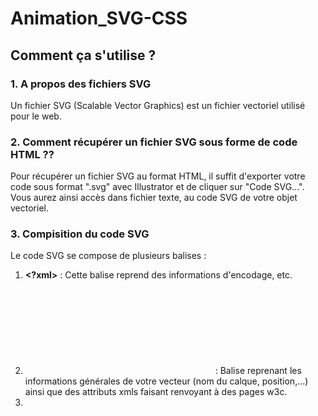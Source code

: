 # Animation_SVG-CSS
## Comment ça s'utilise ?
### 1. A propos des fichiers SVG 
Un fichier SVG (Scalable Vector Graphics) est un fichier vectoriel utilisé pour le web. 
### 2. Comment récupérer un fichier SVG sous forme de code HTML ?? 
Pour récupérer un fichier SVG au format HTML, il suffit d'exporter votre code sous format ".svg" avec Illustrator et de cliquer sur "Code SVG...". Vous aurez ainsi accès dans fichier texte, au code SVG de votre objet vectoriel.
### 3. Compisition du code SVG
Le code SVG se compose de plusieurs balises : 
1. **<?xml>** : Cette balise reprend des informations d'encodage, etc. 
2. **<svg>** :  Balise reprenant les informations générales de votre vecteur (nom du calque, position,...) ainsi que des attributs xmls faisant renvoyant à des pages w3c. 
3. **<style>** : Permet d'incorporer vos couleurs dans vos illustrations avec la propriété "fill". Propre aux svg. Les classes définies permettant de coloriser vos illustrations s'intitulent "st". Vous les retrouverez dans les balises dessinant vos formes. 
4. **<g>** : Balise regroupant les éléments que vous avez groupé dans votre fichier Illustrator
5. **<polygon>** : Balise indiquant que votre forme est un polygone (forme créé avec l'outil polygone d'Illustrator).
6. **<path>** : Balise indiquant que votre forme est un tracé que vous avez dessiné "vous-meme".

Vous remarquerez que vos balises <polygon> et <path> sont respectivement composés d'attributs "points" et "d". Ces attributs ont en valeur une longue série de chiffres. Il s'agit en fait des coordonnées vectorielles qui permettent à HTML de retracer vos formes. Il vaut donc mieux laisser ces valeurs tranquilles sous peine de voir votre illustation déformée. 

### 4. Sélecteurs CSS du code SVG
Pour pouvoir animer un fichier SVG, le plus intéressant sera donc d'animer les balises composant le SVG. Il faudra ainsi cibler les balises <polygon> ou <path> en CSS. Pour repérer plus facilement les composants de votre SVG, il est recommandé de les nommer dans votre fichier Illustrator. Ainsi, vous pourrez les reconnaitre via les valeurs de leur attributs "id" respectifs. 
  
Vous pourrez dès lors cibler vos tracés et formes via les sélecteur CSS. Si, via un même sélecteur vous voulez cibler plusieurs éléments, il est également possible de rajouter des classes à vos tracés.

### 5. Animation du SVG avec @KeyFrames et :hover
Une fois vos sélecteurs couchés sur votre CSS, il vous suffit de les animer comme n'importe quel autre élément HTML ! 
Vous pouvez réaliser des animations lors d'un survol avec :hover, etc. 
Pour une animation "automatique", utilisez la baliser @KeyFrames. 

Vous pouvez réaliser des animations différentes pour chaque tracé de votre fichier vectoriel. 

Attention, si vous voulez changer la couleur de fond, il faut bien utiliser la propriété "fill" et non "background". 

### 6. Exemple (En SASS)
/** ON REALISE L'ANIMATION DE CHANGEMENT DE COULEUR **/
@keyframes changecolor {
   0%   {
       fill : #fcacac;
    }
  25%  {
      fill : #ac9ded;
    }
  75%  {
      fill : #befab9;
    }
  100% {
      fill : #fcacac;
    }
}
/** ON REALISE L'ANIMATION DE MOUVEMENT **/
@keyframes movesvg { 
   0%   {
       transform: translateY(0);
    }
  50%  {
      transform: translateY(30px);
    }
  100% {
      transform: translateY(0);
    }
}
/** ON CIBLE LE FICHIER VECTORIEL ET LES TRACES ET ON APPLIQUE LES ANNIMATIONS **/

#jean_logo{ // On cible l'élément SVG et on lui applique l'annimation de mouvement avec 'animation: movesvg 2s infinite;' 

    width: 500px;
    animation: movesvg 2s infinite; 
    polygon{ //On cible une 
        fill : white;
        animation: changecolor 2s infinite; 

    }
    // On cible les tracés et on leur appliquel'annimation de changement de couleurs avec des timings différents avec 'animation: changecolor 3s infinite; ' 
    path:nth-of-type(1){
        animation: changecolor 3s infinite; 
        fill : white;
    }
    path:nth-of-type(2){
        fill : white;
        animation: changecolor 4s infinite; 
}
